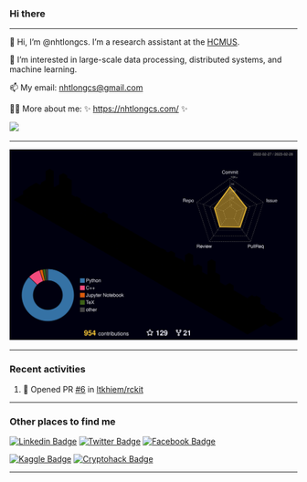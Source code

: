 ### Hi there 

--- 
👋 Hi, I’m @nhtlongcs. I’m a research assistant at the [HCMUS](https://www.hcmus.edu.vn/).

🔭 I’m interested in large-scale data processing, distributed systems, and machine learning.

📫 My email: nhtlongcs@gmail.com

🙋‍♂️ More about me: ✨ https://nhtlongcs.com/ ✨


![](https://komarev.com/ghpvc/?username=nhtlongcs&color=blueviolet&style=flat-square)

---
![](./profile-3d-contrib/profile-night-rainbow.svg)

---


### Recent activities
<!--START_SECTION:activity-->
1. 💪 Opened PR [#6](https://github.com/ltkhiem/rckit/pull/6) in [ltkhiem/rckit](https://github.com/ltkhiem/rckit)
<!--END_SECTION:activity-->
---

### Other places to find me

[![Linkedin Badge](https://img.shields.io/badge/-nhtlongcs-blue?style=flat-square&logo=Linkedin&logoColor=white&link=https://www.linkedin.com/in/nhtlongcs/)](https://www.linkedin.com/in/nhtlongcs/) 
[![Twitter Badge](https://img.shields.io/badge/-nhtlongcs-blue?style=flat-square&logo=Twitter&logoColor=white&link=https://twitter.com/nhtlongcs)](https://twitter.com/nhtlongcs)
[![Facebook Badge](https://img.shields.io/badge/-nhtlongcs-blue?style=flat-square&logo=Facebook&logoColor=white&link=https://www.facebook.com/nhtlongcs)](https://www.facebook.com/nhtlongcs)

[![Kaggle Badge](https://img.shields.io/badge/-Kaggle-blue?style=flat-square&logo=None&logoColor=white&link=https://www.kaggle.com/nhtlongcs)](https://www.kaggle.com/nhtlongcs)
[![Cryptohack Badge](https://img.shields.io/badge/-Cryptohack-blue?style=flat-square&logo=None&logoColor=white&link=https://www.cryptohack.org/user/nhtlong/)](https://www.cryptohack.org/user/nhtlong/)

---
